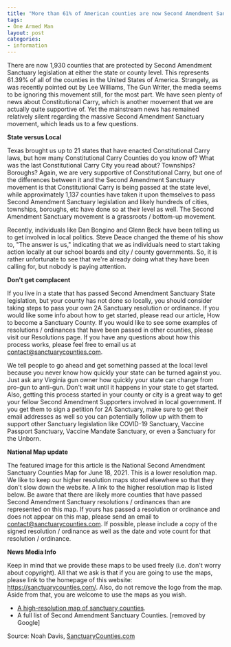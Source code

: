 ```yaml
---
title: "More than 61% of American counties are now Second Amendment Sanctuaries"
tags:
- One Armed Man
layout: post
categories:
- information
---
```


There are now 1,930 counties that are protected by Second Amendment Sanctuary legislation at either the state or county level. This represents 61.39% of all of the counties in the United States of America. Strangely, as was recently pointed out by Lee Williams, The Gun Writer, the media seems to be ignoring this movement still, for the most part. We have seen plenty of news about Constitutional Carry, which is another movement that we are actually quite supportive of. Yet the mainstream news has remained relatively silent regarding the massive Second Amendment Sanctuary movement, which leads us to a few questions.

**State versus Local**

Texas brought us up to 21 states that have enacted Constitutional Carry laws, but how many Constitutional Carry Counties do you know of? What was the last Constitutional Carry City you read about? Townships? Boroughs? Again, we are very supportive of Constitutional Carry, but one of the differences between it and the Second Amendment Sanctuary movement is that Constitutional Carry is being passed at the state level, while approximately 1,137 counties have taken it upon themselves to pass Second Amendment Sanctuary legislation and likely hundreds of cities, townships, boroughs, etc have done so at their level as well. The Second Amendment Sanctuary movement is a grassroots / bottom-up movement.

Recently, individuals like Dan Bongino and Glenn Beck have been telling us to get involved in local politics. Steve Deace changed the theme of his show to, "The answer is us," indicating that we as individuals need to start taking action locally at our school boards and city / county governments. So, it is rather unfortunate to see that we're already doing what they have been calling for, but nobody is paying attention.

**Don't get complacent**

If you live in a state that has passed Second Amendment Sanctuary State legislation, but your county has not done so locally, you should consider taking steps to pass your own 2A Sanctuary resolution or ordinance. If you would like some info about how to get started, please read our article, How to become a Sanctuary County. If you would like to see some examples of resolutions / ordinances that have been passed in other counties, please visit our Resolutions page. If you have any questions about how this process works, please feel free to email us at contact@sanctuarycounties.com.

We tell people to go ahead and get something passed at the local level because you never know how quickly your state can be turned against you. Just ask any Virginia gun owner how quickly your state can change from pro-gun to anti-gun. Don't wait until it happens in your state to get started. Also, getting this process started in your county or city is a great way to get your fellow Second Amendment Supporters involved in local government. If you get them to sign a petition for 2A Sanctuary, make sure to get their email addresses as well so you can potentially follow up with them to support other Sanctuary legislation like COVID-19 Sanctuary, Vaccine Passport Sanctuary, Vaccine Mandate Sanctuary, or even a Sanctuary for the Unborn.

**National Map update**

The featured image for this article is the National Second Amendment Sanctuary Counties Map for June 18, 2021. This is a lower resolution map. We like to keep our higher resolution maps stored elsewhere so that they don't slow down the website. A link to the higher resolution map is listed below. Be aware that there are likely more counties that have passed Second Amendment Sanctuary resolutions / ordinances than are represented on this map. If yours has passed a resolution or ordinance and does not appear on this map, please send an email to contact@sanctuarycounties.com. If possible, please include a copy of the signed resolution / ordinance as well as the date and vote count for that resolution / ordinance.

**News Media Info**

Keep in mind that we provide these maps to be used freely (i.e. don't worry about copyright). All that we ask is that if you are going to use the maps, please link to the homepage of this website: https://sanctuarycounties.com/. Also, do not remove the logo from the map. Aside from that, you are welcome to use the maps as you wish.

- [A high-resolution map of sanctuary counties](https://drive.google.com/drive/folders/1sRVcnZihxmQo3B0MdpA_yJV4glJiacI_).
- A full list of Second Amendment Sanctuary Counties. [removed by Google]

Source: Noah Davis, [SanctuaryCounties.com](https://sanctuarycounties.com/2021/06/20/more-than-61-of-american-counties-are-now-second-amendment-sanctuaries/)
